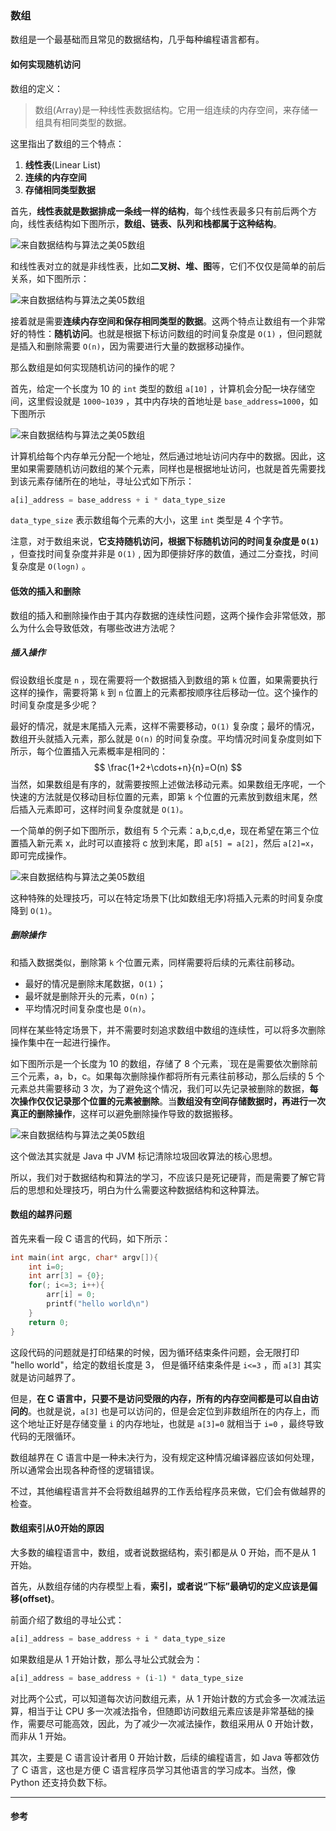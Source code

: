 

### 数组

数组是一个最基础而且常见的数据结构，几乎每种编程语言都有。

#### 如何实现随机访问

数组的定义：

>  数组(Array)是一种线性表数据结构。它用一组连续的内存空间，来存储一组具有相同类型的数据。

这里指出了数组的三个特点：

1. **线性表**(Linear List)
2. **连续的内存空间**
3. **存储相同类型数据**

首先，**线性表就是数据排成一条线一样的结构**，每个线性表最多只有前后两个方向，线性表结构如下图所示，**数组、链表、队列和栈都属于这种结构**。

![来自数据结构与算法之美05数组](https://cai-images-1257823952.cos.ap-beijing.myqcloud.com/Linear_List_example.png)

和线性表对立的就是非线性表，比如**二叉树、堆、图**等，它们不仅仅是简单的前后关系，如下图所示：

![来自数据结构与算法之美05数组](https://cai-images-1257823952.cos.ap-beijing.myqcloud.com/Non_Linear_List_example.png)

接着就是需要**连续内存空间和保存相同类型的数据**。这两个特点让数组有一个非常好的特性：**随机访问**。也就是根据下标访问数组的时间复杂度是 `O(1)` ，但问题就是插入和删除需要 `O(n)`，因为需要进行大量的数据移动操作。

那么数组是如何实现随机访问的操作的呢？

首先，给定一个长度为 10 的 `int` 类型的数组 `a[10]` ，计算机会分配一块存储空间，这里假设就是 `1000~1039` ，其中内存块的首地址是 `base_address=1000`，如下图所示

![来自数据结构与算法之美05数组](https://cai-images-1257823952.cos.ap-beijing.myqcloud.com/array1.png)

计算机给每个内存单元分配一个地址，然后通过地址访问内存中的数据。因此，这里如果需要随机访问数组的某个元素，同样也是根据地址访问，也就是首先需要找到该元素存储所在的地址，寻址公式如下所示：

```python
a[i]_address = base_address + i * data_type_size
```

`data_type_size` 表示数组每个元素的大小，这里 `int` 类型是 4 个字节。

注意，对于数组来说，**它支持随机访问，根据下标随机访问的时间复杂度是 `O(1)`** ，但查找时间复杂度并非是 `O(1)` , 因为即便排好序的数值，通过二分查找，时间复杂度是 `O(logn)` 。

#### 低效的插入和删除

数组的插入和删除操作由于其内存数据的连续性问题，这两个操作会非常低效，那么为什么会导致低效，有哪些改进方法呢？

##### 插入操作

假设数组长度是 `n` ，现在需要将一个数据插入到数组的第 `k`  位置，如果需要执行这样的操作，需要将第 `k` 到 `n` 位置上的元素都按顺序往后移动一位。这个操作的时间复杂度是多少呢？

最好的情况，就是末尾插入元素，这样不需要移动，`O(1)` 复杂度；最坏的情况，数组开头就插入元素，那么就是 `O(n)` 的时间复杂度。平均情况时间复杂度则如下所示，每个位置插入元素概率是相同的：
$$
\frac{1+2+\cdots+n}{n}=O(n)
$$
当然，如果数组是有序的，就需要按照上述做法移动元素。如果数组无序呢，一个快速的方法就是仅移动目标位置的元素，即第 `k` 个位置的元素放到数组末尾，然后插入元素即可，这样时间复杂度就是 `O(1)`。

一个简单的例子如下图所示，数组有 5 个元素：a,b,c,d,e，现在希望在第三个位置插入新元素 x，此时可以直接将 c 放到末尾，即 `a[5] = a[2]`，然后 `a[2]=x`，即可完成操作。

![来自数据结构与算法之美05数组](https://cai-images-1257823952.cos.ap-beijing.myqcloud.com/array2.png)

这种特殊的处理技巧，可以在特定场景下(比如数组无序)将插入元素的时间复杂度降到 `O(1)`。

##### 删除操作

和插入数据类似，删除第 `k` 个位置元素，同样需要将后续的元素往前移动。

- 最好的情况是删除末尾数据，`O(1)`；
- 最坏就是删除开头的元素，`O(n)`；
- 平均情况时间复杂度也是 `O(n)`。

同样在某些特定场景下，并不需要时刻追求数组中数组的连续性，可以将多次删除操作集中在一起进行操作。

如下图所示是一个长度为 10 的数组，存储了 8 个元素，`现在是需要依次删除前三个元素，a，b，c。如果每次删除操作都将所有元素往前移动，那么后续的 5 个元素总共需要移动 3 次，为了避免这个情况，我们可以先记录被删除的数据，**每次操作仅仅记录那个位置的元素被删除**。当**数组没有空间存储数据时，再进行一次真正的删除操作**，这样可以避免删除操作导致的数据搬移。

![来自数据结构与算法之美05数组](https://cai-images-1257823952.cos.ap-beijing.myqcloud.com/array3.png)

这个做法其实就是 Java 中 JVM 标记清除垃圾回收算法的核心思想。

所以，我们对于数据结构和算法的学习，不应该只是死记硬背，而是需要了解它背后的思想和处理技巧，明白为什么需要这种数据结构和这种算法。

#### 数组的越界问题

首先来看一段 C 语言的代码，如下所示：

```c
int main(int argc, char* argv[]){
    int i=0;
    int arr[3] = {0};
    for(; i<=3; i++){
        arr[i] = 0;
        printf("hello world\n")
    }
    return 0;
}
```

这段代码的问题就是打印结果的时候，因为循环结束条件问题，会无限打印 "hello world"，给定的数组长度是 3， 但是循环结束条件是 `i<=3` ，而 `a[3]` 其实就是访问越界了。

但是，**在 C 语言中，只要不是访问受限的内存，所有的内存空间都是可以自由访问的**。也就是说，`a[3]` 也是可以访问的，但是会定位到非数组所在的内存上，而这个地址正好是存储变量 `i` 的内存地址，也就是 `a[3]=0` 就相当于 `i=0` ，最终导致代码的无限循环。

数组越界在 C 语言中是一种未决行为，没有规定这种情况编译器应该如何处理，所以通常会出现各种奇怪的逻辑错误。

不过，其他编程语言并不会将数组越界的工作丢给程序员来做，它们会有做越界的检查。

#### 数组索引从0开始的原因

大多数的编程语言中，数组，或者说数据结构，索引都是从 0 开始，而不是从 1 开始。

首先，从数组存储的内存模型上看，**索引，或者说“下标”最确切的定义应该是偏移(offset)**。

前面介绍了数组的寻址公式：

```python
a[i]_address = base_address + i * data_type_size
```

如果数组是从 1 开始计数，那么寻址公式就会为：

```python
a[i]_address = base_address + (i-1) * data_type_size
```

对比两个公式，可以知道每次访问数组元素，从 1 开始计数的方式会多一次减法运算，相当于让 CPU 多一次减法指令，但随即访问数组元素应该是非常基础的操作，需要尽可能高效，因此，为了减少一次减法操作，数组采用从 0 开始计数，而非从 1 开始。

其次，主要是 C 语言设计者用 0 开始计数，后续的编程语言，如 Java 等都效仿了 C 语言，这也是方便 C 语言程序员学习其他语言的学习成本。当然，像 Python 还支持负数下标。







------

#### 参考


















